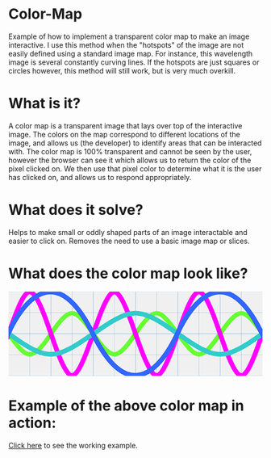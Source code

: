 # Color-Map
Example of how to implement a transparent color map to make an image interactive. I use this method when the "hotspots" of the image are not easily defined using a standard image map. For instance, this wavelength image is several constantly curving lines.  If the hotspots are just squares or circles however, this method will still work, but is very much overkill.
# What is it?
A color map is a transparent image that lays over top of the interactive image. The colors on the map correspond to different locations of the image, and allows us (the developer) to identify areas that can be interacted with. The color map is 100% transparent and cannot be seen by the user, however the browser can see it which allows us to return the color of the pixel clicked on.  We then use that pixel color to determine what it is the user has clicked on, and allows us to respond appropriately. 
# What does it solve?
Helps to make small or oddly shaped parts of an image interactable and easier to click on. Removes the need to use a basic image map or slices.
# What does the color map look like?
![Color Map](https://github.com/Rellek/Color-Map/blob/master/assets/graphs/full_color_map_v4.png)
# Example of the above color map in action:
[Click here](https://rellek.github.io/Color-Map/) to see the working example.
